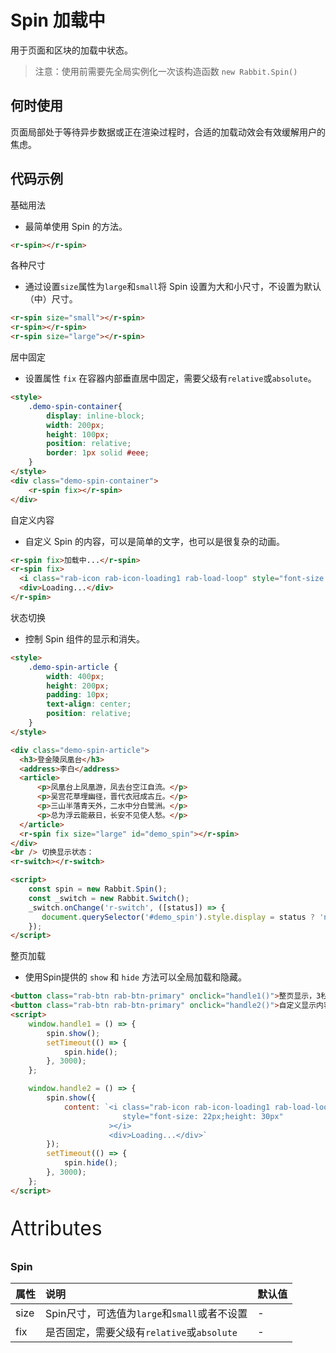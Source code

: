 # Spin 加载中

用于页面和区块的加载中状态。

> 注意：使用前需要先全局实例化一次该构造函数  `new Rabbit.Spin()`

## 何时使用

页面局部处于等待异步数据或正在渲染过程时，合适的加载动效会有效缓解用户的焦虑。

## 代码示例

 基础用法

- 最简单使用 Spin 的方法。

```html
<r-spin></r-spin>
```

各种尺寸

- 通过设置`size`属性为`large`和`small`将 Spin 设置为大和小尺寸，不设置为默认（中）尺寸。

```html
<r-spin size="small"></r-spin>
<r-spin></r-spin>
<r-spin size="large"></r-spin>
```

居中固定

- 设置属性 `fix` 在容器内部垂直居中固定，需要父级有`relative`或`absolute`。

```html
<style>
    .demo-spin-container{
    	display: inline-block;
        width: 200px;
        height: 100px;
        position: relative;
        border: 1px solid #eee;
    }
</style>
<div class="demo-spin-container">
    <r-spin fix></r-spin>
</div>
```

自定义内容

- 自定义 Spin 的内容，可以是简单的文字，也可以是很复杂的动画。

```html
<r-spin fix>加载中...</r-spin>
<r-spin fix>
  <i class="rab-icon rab-icon-loading1 rab-load-loop" style="font-size: 22px; height: 30px"></i>
  <div>Loading...</div>
</r-spin>
```

状态切换

- 控制 Spin 组件的显示和消失。

```html
<style>
    .demo-spin-article {
        width: 400px;
        height: 200px;
        padding: 10px;
        text-align: center;
        position: relative;
    }
</style>

<div class="demo-spin-article">
  <h3>登金陵凤凰台</h3>
  <address>李白</address>
  <article>
      <p>凤凰台上凤凰游，凤去台空江自流。</p>
      <p>吴宫花草埋幽径，晋代衣冠成古丘。</p>
      <p>三山半落青天外，二水中分白鹭洲。</p>
      <p>总为浮云能蔽日，长安不见使人愁。</p>
  </article>
  <r-spin fix size="large" id="demo_spin"></r-spin>
</div>
<br /> 切换显示状态：
<r-switch></r-switch>

<script>
    const spin = new Rabbit.Spin();
    const _switch = new Rabbit.Switch();
    _switch.onChange('r-switch', ([status]) => {
       document.querySelector('#demo_spin').style.display = status ? 'none' : '';
    });
</script>
```

整页加载 

- 使用Spin提供的 `show` 和 `hide` 方法可以全局加载和隐藏。

```html
<button class="rab-btn rab-btn-primary" onclick="handle1()">整页显示，3秒后关闭</button>
<button class="rab-btn rab-btn-primary" onclick="handle2()">自定义显示内容</button>
<script>
    window.handle1 = () => {
        spin.show();
        setTimeout(() => {
            spin.hide();
        }, 3000);
    };

    window.handle2 = () => {
        spin.show({
            content: `<i class="rab-icon rab-icon-loading1 rab-load-loop" 
						 style="font-size: 22px;height: 30px"
					  ></i>
           			  <div>Loading...</div>`
        });
        setTimeout(() => {
            spin.hide();
        }, 3000);
    };
</script>
```

<p style="font-size: 32px">Attributes</p>

### Spin

| 属性 | 说明                                         | 默认值 |
| :--- | :------------------------------------------- | :----- |
| size | Spin尺寸，可选值为`large`和`small`或者不设置 | -      |
| fix  | 是否固定，需要父级有`relative`或`absolute`   | -      |